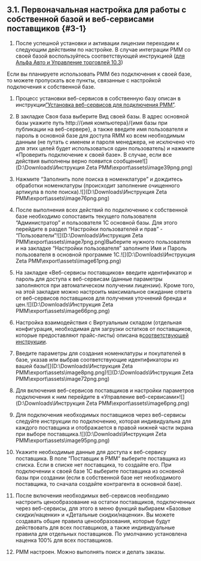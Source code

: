## 3.1\. Первоначальная настройка для работы с собственной базой и веб-сервисами поставщиков {#3-1}

1.  После успешной установки и активации лицензии переходим к следующим действиям по настройке. В случае интеграции РММ со своей базой воспользуйтесь соответствующей инструкцией ([для Альфа Авто и Управление торговлей 10.3](https://docs.google.com/document/d/1EICkY9N2KNHC6mLcO1bLgL3AVV1KpcGOef8z4elvNsU/edit))

Если вы планируете использовать РММ без подключения к своей базе, то можете пропускать все пункты, связанные с настройкой подключения к собственной базе.

1.  Процесс установки веб-сервисов в собственную базу описан в инструкции[“Установка веб-сервисов для подключения РММ”](https://docs.google.com/document/d/1EICkY9N2KNHC6mLcO1bLgL3AVV1KpcGOef8z4elvNsU/edit).

2.  В закладке Своя база выберите Вид своей базы. В адрес основной базы укажите путь http://{имя компьютера}/{имя базы при публикации на веб-сервере}, а также введите имя пользователя и пароль в основной базе для доступа RMM ко всем необходимым данным (не путать с именем и пароля менеджера, не исключено что для этих целей будет использоваться один пользователь) и нажмите «Проверить подключение к своей базе». В случае, если все действия выполнены верно появится сообщение![](D:\Downloads\Инструкция Zeta РММ\export\assets\image39png.png)

3.  Нажмите “Заполнить поле поиска в номенклатуре” и дождитесь обработки номенклатуры (происходит заполнение очищенного артикула в поле поиска).![](D:\Downloads\Инструкция Zeta РММ\export\assets\image76png.png)

4.  После выполнения всех действий по подключению к собственной базе необходимо сопоставить текущего пользователя “Администратор” и пользователя 1С основной базы. Для этого перейдите в раздел “Настройки пользователей и прав” - “Пользователи”![](D:\Downloads\Инструкция Zeta РММ\export\assets\image7png.png)Выберите нужного пользователя и на закладке “Настройки пользователя” заполните Имя и Пароль пользователя в основной программе 1С.![](D:\Downloads\Инструкция Zeta РММ\export\assets\image61png.png)

5.  На закладке «Веб-сервисы поставщиков» введите идентификатор и пароль для доступа к веб-сервисам (данные параметры заполняются при автоматическом получении лицензии). Кроме того, на этой закладке можно настроить максимальное ожидание ответа от веб-сервисов поставщиков для получения уточнений бренда и цен.![](D:\Downloads\Инструкция Zeta РММ\export\assets\image66png.png)

6.  Настройка взаимодействия с Виртуальным складом (отдельная конфигурация, необходимая для загрузки остатков от поставщиков, которые предоставляют прайс-листы) описана в[соответствующей инструкции](https://docs.google.com/document/d/1SXs0JYiuRXlt1gNk5YPYrHb-Pw8jHJQInpk_6i7vUho/edit).

7.  Введите параметры для создания номенклатуры и покупателей в базе, указав или выбрав соответствующие идентификаторы из вашей базы![](D:\Downloads\Инструкция Zeta РММ\export\assets\image8png.png)![](D:\Downloads\Инструкция Zeta РММ\export\assets\image72png.png)

8.  Для включения веб-сервисов поставщиков и настройки параметров подключения к ним перейдите в «Управление веб-сервисами»![](D:\Downloads\Инструкция Zeta РММ\export\assets\image6png.png)

9.  Для подключения необходимых поставщиков через веб-сервисы следуйте инструкции по подключению, которая индивидуальна для каждого поставщика и отображается в правой нижней части экрана при выборе поставщика.![](D:\Downloads\Инструкция Zeta РММ\export\assets\image95png.png)

10.  Укажите необходимые данные для доступа к веб-сервису поставщика. В поле “Поставщик в РММ“ выберите поставщика из списка. Если в списке нет поставщика, то создайте его. При подключении к своей базе 1С выберите поставщика из основной базы при создании (если в собственной базе нет необходимого поставщика, то сначала создайте контрагента в основной базе).

11.  После включения необходимых веб-сервисов необходимо настроить ценообразование на остатки поставщиков, подключенных через веб-сервисы, для этого в меню функций выбираем «Базовые скидки/наценки» и «Детальные скидки/наценки». Вы можете создавать общие правила ценообразования, которые будут действовать для всех поставщиков, а также индивидуальные правила для отдельных поставщиков. По умолчанию установлена наценка 100% для всех поставщиков.

12.  РММ настроен. Можно выполнять поиск и делать заказы.